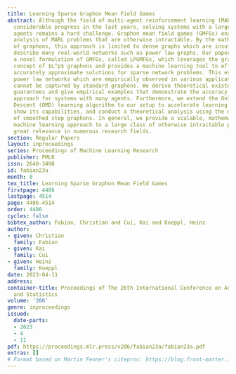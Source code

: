 ```yaml
---
title: Learning Sparse Graphon Mean Field Games
abstract: Although the field of multi-agent reinforcement learning (MARL) has made
  considerable progress in the last years, solving systems with a large number of
  agents remains a hard challenge. Graphon mean field games (GMFGs) enable the scalable
  analysis of MARL problems that are otherwise intractable. By the mathematical structure
  of graphons, this approach is limited to dense graphs which are insufficient to
  describe many real-world networks such as power law graphs. Our paper introduces
  a novel formulation of GMFGs, called LPGMFGs, which leverages the graph theoretical
  concept of $L^p$ graphons and provides a machine learning tool to efficiently and
  accurately approximate solutions for sparse network problems. This especially includes
  power law networks which are empirically observed in various application areas and
  cannot be captured by standard graphons. We derive theoretical existence and convergence
  guarantees and give empirical examples that demonstrate the accuracy of our learning
  approach for systems with many agents. Furthermore, we extend the Online Mirror
  Descent (OMD) learning algorithm to our setup to accelerate learning speed, empirically
  show its capabilities, and conduct a theoretical analysis using the novel concept
  of smoothed step graphons. In general, we provide a scalable, mathematically well-founded
  machine learning approach to a large class of otherwise intractable problems of
  great relevance in numerous research fields.
section: Regular Papers
layout: inproceedings
series: Proceedings of Machine Learning Research
publisher: PMLR
issn: 2640-3498
id: fabian23a
month: 0
tex_title: Learning Sparse Graphon Mean Field Games
firstpage: 4486
lastpage: 4514
page: 4486-4514
order: 4486
cycles: false
bibtex_author: Fabian, Christian and Cui, Kai and Koeppl, Heinz
author:
- given: Christian
  family: Fabian
- given: Kai
  family: Cui
- given: Heinz
  family: Koeppl
date: 2023-04-11
address:
container-title: Proceedings of The 26th International Conference on Artificial Intelligence
  and Statistics
volume: '206'
genre: inproceedings
issued:
  date-parts:
  - 2023
  - 4
  - 11
pdf: https://proceedings.mlr.press/v206/fabian23a/fabian23a.pdf
extras: []
# Format based on Martin Fenner's citeproc: https://blog.front-matter.io/posts/citeproc-yaml-for-bibliographies/
---
```

